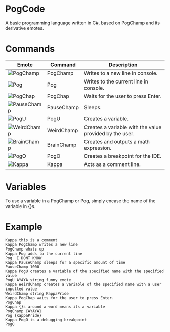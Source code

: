 # PogCode
A basic programming language written in C#, based on PogChamp and its derivative emotes.

# Commands
Emote | Command | Description
------------ | ------------ | -------------
![PogChamp](https://static-cdn.jtvnw.net/emoticons/v1/88/1.0) | PogChamp | Writes to a new line in console.
![Pog](https://cdn.frankerfacez.com/emoticon/210748/1) | Pog | Writes to the current line in console.
![PogChap](https://cdn.frankerfacez.com/emoticon/14935/1) | PogChap | Waits for the user to press Enter.
![PauseChamp](https://cdn.frankerfacez.com/emoticon/349048/1) | PauseChamp | Sleeps.
![PogU](https://cdn.frankerfacez.com/emoticon/256055/1) | PogU | Creates a variable.
![WeirdChamp](https://cdn.frankerfacez.com/emoticon/262468/1) | WeirdChamp | Creates a variable with the value provided by the user.
![BrainChamp](https://cdn.frankerfacez.com/emoticon/384403/1) | BrainChamp | Creates and outputs a math expression.
![PogO](https://cdn.frankerfacez.com/emoticon/401202/1) | PogO | Creates a breakpoint for the IDE.
![Kappa](https://static-cdn.jtvnw.net/emoticons/v1/25/1.0) | Kappa | Acts as a comment line.

# Variables
To use a variable in a PogChamp or Pog, simply encase the name of the variable in {}s.

# Example
```
Kappa this is a comment
Kappa PogChamp writes a new line
PogChamp whats up
Kappa Pog adds to the current line
Pog  I DONT KNOW
Kappa PauseChamp sleeps for a specific amount of time
PauseChamp 1000
Kappa PogU creates a variable of the specified name with the specified value
PogU AYAYA string funny_emote
Kappa WeirdChamp creates a variable of the specified name with a user inputted value
WeirdChamp string KappaPride
Kappa PogChap waits for the user to press Enter.
PogChap
Kappa {}s around a word means its a variable
PogChamp {AYAYA}
Pog {KappaPride}
Kappa PogO is a debugging breakpoint
PogO
```
